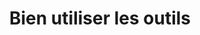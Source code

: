 ---
layout : partie
title : Bien utiliser les outils
slug : 
description : ""
image : 
in_book: false
order : 13
---